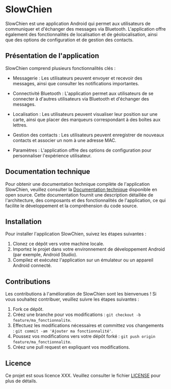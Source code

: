 # SlowChien

SlowChien est une application Android qui permet aux utilisateurs de communiquer et d'échanger des messages via Bluetooth. L'application offre également des fonctionnalités de localisation et de géolocalisation, ainsi que des options de configuration et de gestion des contacts.

## Présentation de l'application

SlowChien comprend plusieurs fonctionnalités clés :

- Messagerie : Les utilisateurs peuvent envoyer et recevoir des messages, ainsi que consulter les notifications importantes.

- Connectivité Bluetooth : L'application permet aux utilisateurs de se connecter à d'autres utilisateurs via Bluetooth et d'échanger des messages.

- Localisation : Les utilisateurs peuvent visualiser leur position sur une carte, ainsi que placer des marqueurs correspondant à des boîtes aux lettres.

- Gestion des contacts : Les utilisateurs peuvent enregistrer de nouveaux contacts et associer un nom à une adresse MAC.

- Paramètres : L'application offre des options de configuration pour personnaliser l'expérience utilisateur.

## Documentation technique

Pour obtenir une documentation technique complète de l'application SlowChien, veuillez consulter la [Documentation technique](https://docs.google.com/document/d/1bFWQWu4ItsivcBA1jWCoBBhqtFZnzbemSOB8_1j3kgQ/edit?usp=sharing) disponible en open source. Cette documentation fournit une description détaillée de l'architecture, des composants et des fonctionnalités de l'application, ce qui facilite le développement et la compréhension du code source.

## Installation

Pour installer l'application SlowChien, suivez les étapes suivantes :

1. Clonez ce dépôt vers votre machine locale.
2. Importez le projet dans votre environnement de développement Android (par exemple, Android Studio).
3. Compilez et exécutez l'application sur un émulateur ou un appareil Android connecté.

## Contributions

Les contributions à l'amélioration de SlowChien sont les bienvenues ! Si vous souhaitez contribuer, veuillez suivre les étapes suivantes :

1. Fork ce dépôt.
2. Créez une branche pour vos modifications : `git checkout -b feature/ma_fonctionnalite`.
3. Effectuez les modifications nécessaires et committez vos changements : `git commit -am 'Ajouter ma fonctionnalité'`.
4. Poussez vos modifications vers votre dépôt forké : `git push origin feature/ma_fonctionnalite`.
5. Créez une pull request en expliquant vos modifications.

## Licence

Ce projet est sous licence XXX. Veuillez consulter le fichier [LICENSE]([XXX](https://docs.github.com/en/repositories/managing-your-repositorys-settings-and-features/customizing-your-repository/licensing-a-repository)) pour plus de détails.

